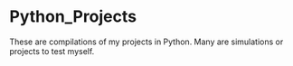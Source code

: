 # Python_Projects
These are compilations of my projects in Python. Many are simulations or projects to test myself.
